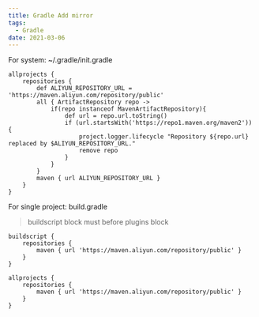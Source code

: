 ```yaml
---
title: Gradle Add mirror
tags:
  - Gradle
date: 2021-03-06
---
```



For system: ~/.gradle/init.gradle
```
allprojects {
    repositories {
        def ALIYUN_REPOSITORY_URL = 'https://maven.aliyun.com/repository/public'
        all { ArtifactRepository repo ->
            if(repo instanceof MavenArtifactRepository){
                def url = repo.url.toString()
                if (url.startsWith('https://repo1.maven.org/maven2')) {
                    project.logger.lifecycle "Repository ${repo.url} replaced by $ALIYUN_REPOSITORY_URL."
                    remove repo
                }
            }
        }
        maven { url ALIYUN_REPOSITORY_URL }
    }
}
```

<!-- more -->

For single project: build.gradle
> buildscript block must before plugins block
```
buildscript {
    repositories {
        maven { url 'https://maven.aliyun.com/repository/public' }
    }
}

allprojects {
    repositories {
        maven { url 'https://maven.aliyun.com/repository/public' }
    }
}
```